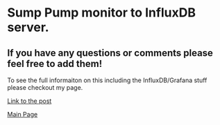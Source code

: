 # Sump Pump monitor to InfluxDB server.

## If you have any questions or comments please feel free to add them!

To see the full informaiton on this including the InfluxDB/Grafana stuff please checkout my page.

[Link to the post](http://www.makertoledo.com/2017/06/01/sump-pump-monitor-pt-1-hardware/)

[Main Page](www.makertoledo.com)
